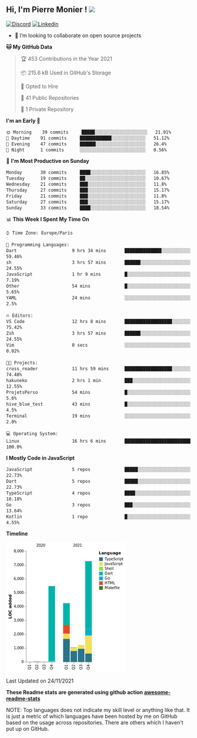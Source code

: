 <h2> Hi, I'm Pierre Monier ! <img src="https://media.giphy.com/media/mGcNjsfWAjY5AEZNw6/giphy.gif" width="50"></h2>

[![Discord](https://img.shields.io/badge/discord-5865f2?style=flat-square&logo=Discord&logoColor=white&link=https://discord.com/users/338345652939390978)](https://discord.com/users/338345652939390978)
[![Linkedin](https://img.shields.io/badge/linkedin-5ab0f7?style=flat-square&logo=Linkedin&logoColor=white&link=https://www.linkedin.com/in/pierre-monier-026aa3174/)](https://www.linkedin.com/in/pierre-monier-026aa3174/)

- 👯 I’m looking to collaborate on open source projects

<!--START_SECTION:waka-->
**🐱 My GitHub Data** 

> 🏆 453 Contributions in the Year 2021
 > 
> 📦 215.6 kB Used in GitHub's Storage 
 > 
> 💼 Opted to Hire
 > 
> 📜 41 Public Repositories 
 > 
> 🔑 1 Private Repository 
 > 
**I'm an Early 🐤** 

```text
🌞 Morning    39 commits     █████░░░░░░░░░░░░░░░░░░░░   21.91% 
🌆 Daytime    91 commits     ████████████░░░░░░░░░░░░░   51.12% 
🌃 Evening    47 commits     ██████░░░░░░░░░░░░░░░░░░░   26.4% 
🌙 Night      1 commits      ░░░░░░░░░░░░░░░░░░░░░░░░░   0.56%

```
📅 **I'm Most Productive on Sunday** 

```text
Monday       30 commits     ████░░░░░░░░░░░░░░░░░░░░░   16.85% 
Tuesday      19 commits     ██░░░░░░░░░░░░░░░░░░░░░░░   10.67% 
Wednesday    21 commits     ███░░░░░░░░░░░░░░░░░░░░░░   11.8% 
Thursday     27 commits     ███░░░░░░░░░░░░░░░░░░░░░░   15.17% 
Friday       21 commits     ███░░░░░░░░░░░░░░░░░░░░░░   11.8% 
Saturday     27 commits     ███░░░░░░░░░░░░░░░░░░░░░░   15.17% 
Sunday       33 commits     ████░░░░░░░░░░░░░░░░░░░░░   18.54%

```


📊 **This Week I Spent My Time On** 

```text
⌚︎ Time Zone: Europe/Paris

💬 Programming Languages: 
Dart                     9 hrs 34 mins       ██████████████░░░░░░░░░░░   59.46% 
sh                       3 hrs 57 mins       ██████░░░░░░░░░░░░░░░░░░░   24.55% 
JavaScript               1 hr 9 mins         █░░░░░░░░░░░░░░░░░░░░░░░░   7.19% 
Other                    54 mins             █░░░░░░░░░░░░░░░░░░░░░░░░   5.65% 
YAML                     24 mins             ░░░░░░░░░░░░░░░░░░░░░░░░░   2.5%

🔥 Editors: 
VS Code                  12 hrs 8 mins       ██████████████████░░░░░░░   75.42% 
Zsh                      3 hrs 57 mins       ██████░░░░░░░░░░░░░░░░░░░   24.55% 
Vim                      0 secs              ░░░░░░░░░░░░░░░░░░░░░░░░░   0.02%

🐱‍💻 Projects: 
cross_reader             11 hrs 59 mins      ██████████████████░░░░░░░   74.48% 
hakuneko                 2 hrs 1 min         ███░░░░░░░░░░░░░░░░░░░░░░   12.55% 
ProjetsPerso             54 mins             █░░░░░░░░░░░░░░░░░░░░░░░░   5.6% 
hive_blue_test           43 mins             █░░░░░░░░░░░░░░░░░░░░░░░░   4.5% 
Terminal                 19 mins             ░░░░░░░░░░░░░░░░░░░░░░░░░   2.0%

💻 Operating System: 
Linux                    16 hrs 6 mins       █████████████████████████   100.0%

```

**I Mostly Code in JavaScript** 

```text
JavaScript               5 repos             █████░░░░░░░░░░░░░░░░░░░░   22.73% 
Dart                     5 repos             █████░░░░░░░░░░░░░░░░░░░░   22.73% 
TypeScript               4 repos             ████░░░░░░░░░░░░░░░░░░░░░   18.18% 
Go                       3 repos             ███░░░░░░░░░░░░░░░░░░░░░░   13.64% 
Kotlin                   1 repo              █░░░░░░░░░░░░░░░░░░░░░░░░   4.55%

```


**Timeline**

![Chart not found](https://raw.githubusercontent.com/Pierre-Monier/Pierre-Monier/main/charts/bar_graph.png) 


 Last Updated on 24/11/2021
<!--END_SECTION:waka-->


**These Readme stats are generated using github action [awesome-readme-stats](https://github.com/anmol098/waka-readme-stats)**

NOTE: Top languages does not indicate my skill level or anything like that. It is just a metric of which languages have been hosted by me on GitHub based on the usage across repositories. There are others which I haven't put up on GitHub.
